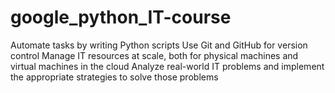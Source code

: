 # google_python_IT-course
Automate tasks by writing Python scripts Use Git and GitHub for version control Manage IT resources at scale, both for physical machines and virtual machines in the cloud  Analyze real-world IT problems and implement the appropriate strategies to solve those problems
